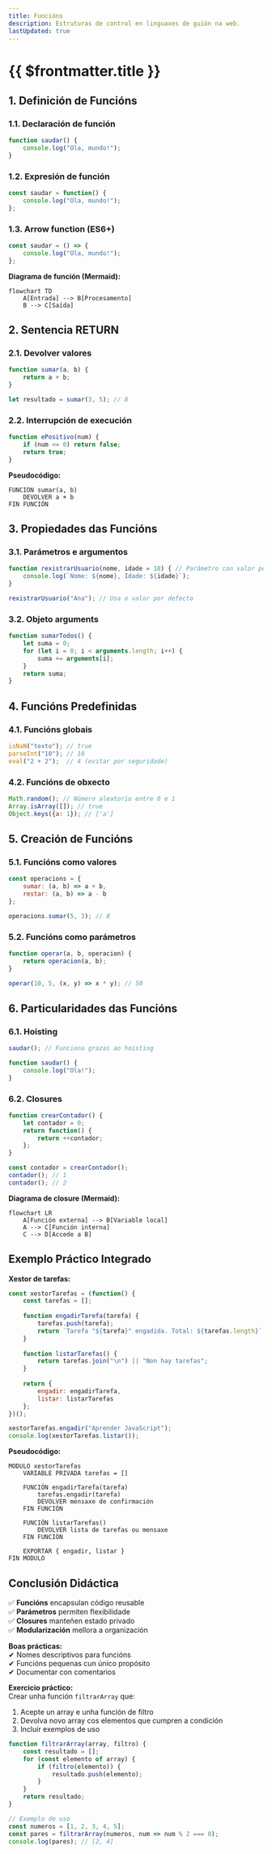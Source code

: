 ```yaml
---
title: Funcións
description: Estruturas de control en linguaxes de guión na web.
lastUpdated: true
---
```


# {{ $frontmatter.title }}

## **1. Definición de Funcións**

### **1.1. Declaración de función**
```javascript
function saudar() {
    console.log("Ola, mundo!");
}
```

### **1.2. Expresión de función**
```javascript
const saudar = function() {
    console.log("Ola, mundo!");
};
```

### **1.3. Arrow function (ES6+)**
```javascript
const saudar = () => {
    console.log("Ola, mundo!");
};
```

**Diagrama de función (Mermaid):**
```mermaid
flowchart TD
    A[Entrada] --> B[Procesamento]
    B --> C[Saída]
```

## **2. Sentencia RETURN**

### **2.1. Devolver valores**
```javascript
function sumar(a, b) {
    return a + b;
}

let resultado = sumar(3, 5); // 8
```

### **2.2. Interrupción de execución**
```javascript
function ePositivo(num) {
    if (num <= 0) return false;
    return true;
}
```

**Pseudocódigo:**
```
FUNCIÓN sumar(a, b)
    DEVOLVER a + b
FIN FUNCIÓN
```

## **3. Propiedades das Funcións**

### **3.1. Parámetros e argumentos**
```javascript
function rexistrarUsuario(nome, idade = 18) { // Parámetro con valor por defecto
    console.log(`Nome: ${nome}, Idade: ${idade}`);
}

rexistrarUsuario("Ana"); // Usa o valor por defecto
```

### **3.2. Objeto arguments**
```javascript
function sumarTodos() {
    let suma = 0;
    for (let i = 0; i < arguments.length; i++) {
        suma += arguments[i];
    }
    return suma;
}
```

## **4. Funcións Predefinidas**

### **4.1. Funcións globais**
```javascript
isNaN("texto"); // true
parseInt("10"); // 10
eval("2 + 2");  // 4 (evitar por seguridade)
```

### **4.2. Funcións de obxecto**
```javascript
Math.random(); // Número aleatorio entre 0 e 1
Array.isArray([]); // true
Object.keys({a: 1}); // ['a']
```

## **5. Creación de Funcións**

### **5.1. Funcións como valores**
```javascript
const operacions = {
    sumar: (a, b) => a + b,
    restar: (a, b) => a - b
};

operacions.sumar(5, 3); // 8
```

### **5.2. Funcións como parámetros**
```javascript
function operar(a, b, operacion) {
    return operacion(a, b);
}

operar(10, 5, (x, y) => x * y); // 50
```

## **6. Particularidades das Funcións**

### **6.1. Hoisting**
```javascript
saudar(); // Funciona grazas ao hoisting

function saudar() {
    console.log("Ola!");
}
```

### **6.2. Closures**
```javascript
function crearContador() {
    let contador = 0;
    return function() {
        return ++contador;
    };
}

const contador = crearContador();
contador(); // 1
contador(); // 2
```

**Diagrama de closure (Mermaid):**
```mermaid
flowchart LR
    A[Función externa] --> B[Variable local]
    A --> C[Función interna]
    C --> D[Accede a B]
```

## **Exemplo Práctico Integrado**

**Xestor de tarefas:**
```javascript
const xestorTarefas = (function() {
    const tarefas = [];
    
    function engadirTarefa(tarefa) {
        tarefas.push(tarefa);
        return `Tarefa "${tarefa}" engadida. Total: ${tarefas.length}`;
    }
    
    function listarTarefas() {
        return tarefas.join("\n") || "Non hay tarefas";
    }
    
    return {
        engadir: engadirTarefa,
        listar: listarTarefas
    };
})();

xestorTarefas.engadir("Aprender JavaScript");
console.log(xestorTarefas.listar());
```

**Pseudocódigo:**
```
MODULO xestorTarefas
    VARIABLE PRIVADA tarefas = []
    
    FUNCIÓN engadirTarefa(tarefa)
        tarefas.engadir(tarefa)
        DEVOLVER mensaxe de confirmación
    FIN FUNCIÓN
    
    FUNCIÓN listarTarefas()
        DEVOLVER lista de tarefas ou mensaxe
    FIN FUNCIÓN
    
    EXPORTAR { engadir, listar }
FIN MODULO
```

## **Conclusión Didáctica**

✅ **Funcións** encapsulan código reusable  
✅ **Parámetros** permiten flexibilidade  
✅ **Closures** manteñen estado privado  
✅ **Modularización** mellora a organización  

**Boas prácticas:**  
✔ Nomes descriptivos para funcións  
✔ Funcións pequenas cun único propósito  
✔ Documentar con comentarios  

**Exercicio práctico:**  
Crear unha función `filtrarArray` que:  
1. Acepte un array e unha función de filtro  
2. Devolva novo array cos elementos que cumpren a condición  
3. Incluír exemplos de uso  

```javascript
function filtrarArray(array, filtro) {
    const resultado = [];
    for (const elemento of array) {
        if (filtro(elemento)) {
            resultado.push(elemento);
        }
    }
    return resultado;
}

// Exemplo de uso
const numeros = [1, 2, 3, 4, 5];
const pares = filtrarArray(numeros, num => num % 2 === 0);
console.log(pares); // [2, 4]
```
